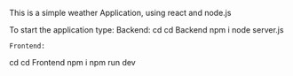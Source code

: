 This is a simple weather Application, using react and node.js

To start the application type:
    Backend:
cd <your-directory>
cd Backend
npm i
node server.js

    Frontend:
cd <your-directory>
cd Frontend
npm i
npm run dev

